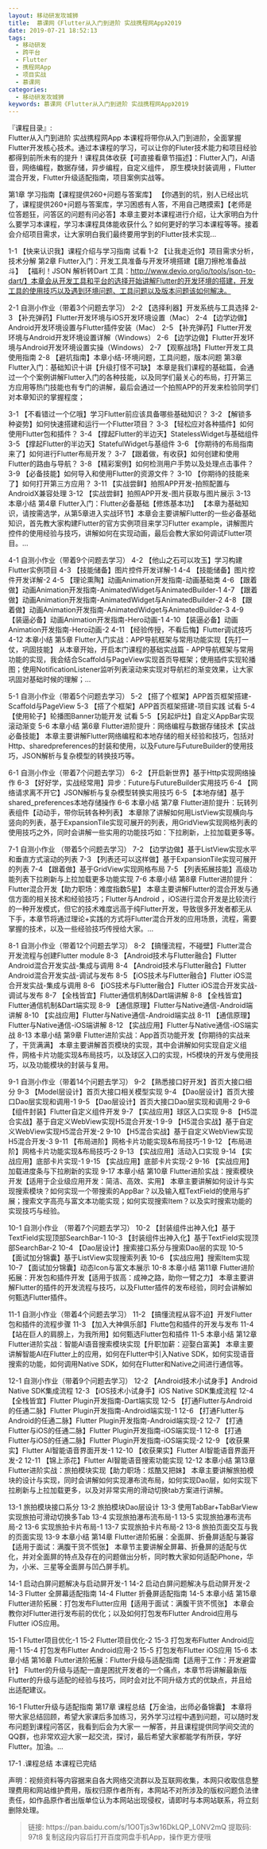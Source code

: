 ```yaml
---
layout: 移动研发攻城狮
title:  慕课网《Flutter从入门到进阶 实战携程网App》2019
date: 2019-07-21 18:52:13
tags:
  - 移动研发
  - 跨平台
  - Flutter
  - 携程网App
  - 项目实战
  - 慕课网
categories:
  - 移动研发攻城狮
keywords: 慕课网《Flutter从入门到进阶 实战携程网App》2019
---
```

『课程目录』:  
Flutter从入门到进阶 实战携程网App
本课程将带你从入门到进阶，全面掌握Flutter开发核心技术。通过本课程的学习，可以让你的Fluter技术能力和项目经验都得到前所未有的提升！课程具体收获【可直接看章节描述】：Flutter入门，AI语音，网络编程，数据存储，异步编程，自定义组件， 原生模块封装调用 ，Flutter混合开发，Flutter升级适配指南，项目案例实战等。

<!-- more --> 
第1章 学习指南【课程提供260+问题与答案库】
【你遇到的坑，别人已经出坑了，课程提供260+问题与答案库，学习困惑有人答，不用自己瞎摸索】【老师是位答题狂，问答区的问题有问必答】本章主要对本课程进行介绍，让大家明白为什么要学习本课程，学习本课程具体能收获什么？如何更好的学习本课程等等。接着会介绍项目需求，让大家明白我们最终要用学到的Flutter技术实现...

 1-1 【快来认识我】课程介绍与学习指南 试看
 1-2 【让我走近你】项目需求分析，技术分解
第2章 Flutter入门：开发工具准备与开发环境搭建【磨刀擦枪准备战斗】
【福利！JSON 解析转Dart 工具：http://www.devio.org/io/tools/json-to-dart/】本章会从开发工具和平台的选择开始讲解Flutter的开发环境的搭建，开发工具的使用技巧以及遇到环境问题、工具问题以及版本问题该如何解决。

 2-1 自测小作业（带着3个问题去学习）
 2-2 【选择利器】开发系统与工具选择
 2-3 【补充弹药】Flutter开发环境与iOS开发环境设置（Mac）
 2-4 【边学边做】Android开发环境设置与Flutter插件安装（Mac）
 2-5 【补充弹药】Flutter开发环境与Android开发环境设置详解（Windows）
 2-6 【边学边做】Flutter开发环境与Android开发环境设置实操（Windows）
 2-7 【观察战场】Flutter开发工具使用指南
 2-8 【避坑指南】本章小结-环境问题，工具问题，版本问题
第3章 Flutter入门：基础知识十讲【升级打怪不可缺】
本章是我们课程的基础篇，会通过一个个案例讲解Flutter入门的各种技能，以及同学们最关心的布局，打开第三方应用等热门技能也有专门的讲解，最后会通过一个拍照APP的开发来检验同学们对本章知识的掌握程度；

 3-1 【不看错过一个亿哦】学习Flutter前应该具备哪些基础知识？
 3-2 【解锁多种姿势】如何快速搭建和运行一个Flutter项目？
 3-3 【轻松应对各种插件】如何使用Flutter包和插件？
 3-4 【撑起Flutter的半边天】StatelessWidget与基础组件
 3-5 【撑起Flutter的半边天】StatefulWidget与基组件
 3-6 【你期待的布局指南来了】如何进行Flutter布局开发？
 3-7 【跟着做，有收获】如何创建和使用Flutter的路由与导航？
 3-8 【精彩案例】如何检测用户手势以及处理点击事件？
 3-9 【必备技能】如何导入和使用Flutter的资源文件？
 3-10 【你期待的技能来了】如何打开第三方应用？
 3-11 【实战尝鲜】拍照APP开发-拍照配置与AndroidX兼容处理
 3-12 【实战尝鲜】拍照APP开发-图片获取与图片展示
 3-13 本章小结
第4章 Flutter入门：Flutter必备基础【修炼基本功】
【本章为基础知识，请按需选学，从第5章进入实战环节】本章会主要讲解Flutter的一些必备基础知识，首先教大家构建Flutter的官方实例项目来学习Flutter example，讲解图片控件的使用经验与技巧，讲解如何在实现动画，最后会教大家如何调试Flutter项目。...

 4-1 自测小作业（带着9个问题去学习）
 4-2 【他山之石可以攻玉】学习构建Flutter实例项目
 4-3 【技能储备】图片控件开发详解-1
 4-4 【技能储备】图片控件开发详解-2
 4-5 【理论熏陶】动画Animation开发指南-动画基础类
 4-6 【跟着做】动画Animation开发指南-AnimatedWidget与AnimatedBuilder-1
 4-7 【跟着做】动画Animation开发指南-AnimatedWidget与AnimatedBuilder-2
 4-8 【跟着做】动画Animation开发指南-AnimatedWidget与AnimatedBuilder-3
 4-9 【装逼必备】动画Animation开发指南-Hero动画-1
 4-10 【装逼必备】动画Animation开发指南-Hero动画-2
 4-11 【经验传授，不看后悔】Flutter调试技巧
 4-12 本章小结
第5章 Flutter入门实战：APP导航框架与常用功能实现【先打一仗，巩固技能】
从本章开始，开启本门课程的基础实战篇 - APP导航框架与常用功能的实现，我会结合Scaffold与PageView实现首页导框架；使用插件实现轮播图；使用NotificationListener监听列表滚动来实现对导航栏的渐变效果，让大家巩固对基础时候的理解；...

 5-1 自测小作业（带着5个问题去学习）
 5-2 【搭了个框架】APP首页框架搭建-Scaffold与PageView
 5-3 【搭了个框架】APP首页框架搭建-项目实践 试看
 5-4 【使用轮子】轮播图Banner功能开发 试看
 5-5 【另起炉灶】自定义AppBar实现滚动渐变
 5-6 本章小结
第6章 Flutter进阶提升：网络编程与数据存储技术【实战必备技能】
本章主要讲解Flutter网络编程和本地存储的相关经验和技巧，包括对Http、sharedpreferences的封装和使用，以及Future与FutureBuilder的使用技巧，JSON解析与复杂模型的转换技巧等。

 6-1 自测小作业（带着7个问题去学习）
 6-2 【开启新世界】基于Http实现网络操作
 6-3 【好好学，实战经常用】异步：Future与FutureBuilder实用技巧
 6-4 【网络请求离不开它】JSON解析与复杂模型转换实用技巧
 6-5 【本地存储】基于shared_preferences本地存储操作
 6-6 本章小结
第7章 Flutter进阶提升：玩转列表组件【动动手，带你玩转各种列表】
本章除了讲解如何用ListView实现横向与竖向的列表，基于ExpansionTile实现可展开的列表，用GridView实现网格列表的使用技巧之外，同时会讲解一些实用的功能技巧如：下拉刷新，上拉加载更多等。

 7-1 自测小作业 （带着5个问题去学习）
 7-2 【边学边做】基于ListView实现水平和垂直方式滚动的列表
 7-3 【列表还可以这样做】基于ExpansionTile实现可展开的列表
 7-4 【跟着做】基于GridView实现网格布局
 7-5 【列表拓展技能】高级功能列表下拉刷新与上拉加载更多功能实现
 7-6 本章小结
第8章 Flutter进阶提升：Flutter混合开发【助力职场：难度指数5星】
本章主要讲解Flutter的混合开发与通信方面的相关技术和经验技巧；Flutter与Android ，iOS进行混合开发是比较流行的一种开发模式，但它的技术难度远高于纯Flutter开发，导致很多开发者都无从下手，本章节将通过理论+实践的方式将Flutter混合开发的应用场景，流程，需要掌握的技术，以及一些经验技巧传授给大家。...

 8-1 自测小作业（带着12个问题去学习）
 8-2 【搞懂流程，不碰壁】Flutter混合开发流程与创建Flutter module
 8-3 【Android技术与Flutter融合】Flutter Android混合开发实战-集成与调用
 8-4 【Android技术与Flutter融合】Flutter Android混合开发实战-调试与发布
 8-5 【iOS技术与Flutter融合】Flutter iOS混合开发实战-集成与调用
 8-6 【iOS技术与Flutter融合】Flutter iOS混合开发实战-调试与发布
 8-7 【全栈皆宜】Flutter通信机制&Dart端讲解
 8-8 【全栈皆宜】Flutter通信机制&Dart端实现
 8-9 【通信原理】Flutter与Native通信-Android端讲解
 8-10 【实战应用】Flutter与Native通信-Android端实战
 8-11 【通信原理】Flutter与Native通信-iOS端讲解
 8-12 【实战应用】Flutter与Native通信-iOS端实战
 8-13 本章小结
第9章 Flutter进阶实战：App首页功能开发【你期待的实战来了，干货满满】
本章主要讲解首页模块的实现，其中会讲解如何实现自定义组件，网格卡片功能实现&布局技巧，以及球区入口的实现，H5模块的开发与使用技巧，以及功能模块的封装与复用。

 9-1 自测小作业（带着14个问题去学习）
 9-2 【熟悉接口好开发】首页大接口细分
 9-3 【Model层设计】首页大接口相关模型实现
 9-4 【Dao层设计】首页大接口Dao层实现和调用-1
 9-5 【Dao层设计】首页大接口Dao层实现和调用-2
 9-6 【组件封装】Flutter自定义组件开发
 9-7 【实战应用】球区入口实现
 9-8 【H5混合实战】基于自定义WebView实现H5混合开发-1
 9-9 【H5混合实战】基于自定义WebView实现H5混合开发-2
 9-10 【H5混合实战】基于自定义WebView实现H5混合开发-3
 9-11 【布局进阶】网格卡片功能实现&布局技巧-1
 9-12 【布局进阶】网格卡片功能实现&布局技巧-2
 9-13 【实战应用】活动入口实现
 9-14 【实战应用】底部卡片实现-1
 9-15 【实战应用】底部卡片实现-2
 9-16 【实战应用】加载进度条与下拉刷新的实现
 9-17 本章小结
第10章 Flutter进阶实战：搜索模块开发【适用于企业级应用开发：简洁、高效、实用】
本章主要讲解如何设计与实现搜索模块？如何实现一个带搜索的AppBar？以及输入框TextField的使用与扩展；搜索文字高亮与富文本功能实现；如何实现搜索Item？以及实时搜索功能的实现技巧与经验。

 10-1 自测小作业 （带着7个问题去学习）
 10-2 【封装组件出神入化】基于TextField实现顶部SearchBar-1
 10-3 【封装组件出神入化】基于TextField实现顶部SearchBar-2
 10-4 【Dao层设计】搜索接口系分与搜索Dao层的实现
 10-5 【面试加分锦囊】基于ListView实现搜索列表
 10-6 【实战应用】搜索Item实现
 10-7 【面试加分锦囊】动态Icon与富文本展示
 10-8 本章小结
第11章 Flutter进阶拓展：开发包和插件开发【适用于拔高：成神之路，助你一臂之力】
本章主要讲解Flutter的插件的开发流程与技巧，以及Flutter插件的发布经验，同时会讲解如何甄选Flutter插件。

 11-1 自测小作业（带着4个问题去学习）
 11-2 【搞懂流程从容不迫】开发Flutter包和插件的流程步骤
 11-3 【加入大神俱乐部】Flutte包和插件的开发与发布
 11-4 【站在巨人的肩膀上，为我所用】如何甄选Flutter包和插件
 11-5 本章小结
第12章 Flutter进阶实战：智能AI语音搜索模块实现【升职加薪：迎娶白富美】
本章主要讲解智能AI在Flutter上的应用，如何在Flutter中引入Native SDK，如何实现语音搜索的功能，如何调用Native SDK，如何在Flutter和Native之间进行通信等。

 12-1 自测小作业（带着9个问题去学习）
 12-2 【Android技术小试身手】Android Native SDK集成流程
 12-3 【iOS技术小试身手】iOS Native SDK集成流程
 12-4 【全栈皆宜】Flutter Plugin开发指南-Dart端实现
 12-5 【打通Flutter与Android的任通二脉】Flutter Plugin开发指南-Android端实现-1
 12-6 【打通Flutter与Android的任通二脉】Flutter Plugin开发指南-Android端实现-2
 12-7 【打通Flutter与iOS的任通二脉】Flutter Plugin开发指南-iOS端实现-1
 12-8 【打通Flutter与iOS的任通二脉】Flutter Plugin开发指南-iOS端实现-2
 12-9 【收获果实】Flutter AI智能语音界面开发-1
 12-10 【收获果实】Flutter AI智能语音界面开发-2
 12-11 【锦上添花】Flutter AI智能语音搜索功能实现
 12-12 本章小结
第13章 Flutter进阶实战：旅拍模块实现【助力职场：炫酷又把妹】
本章主要讲解旅拍模块的设计与实现，同时会讲解如何实现瀑布流布局，如何实现Dao层，如何实现下拉刷新与上拉加载更多，以及对非常实用的滑动切换tab方案进行讲解。

 13-1 旅拍模块接口系分
 13-2 旅拍模块Dao层设计
 13-3 使用TabBar+TabBarView 实现旅拍可滑动切换多Tab
 13-4 实现旅拍瀑布流布局-1
 13-5 实现旅拍瀑布流布局-2
 13-6 实现旅拍卡片布局-1
 13-7 实现旅拍卡片布局-2
 13-8 旅拍页面交互与我的页面实现
 13-9 本章小结
第14章 Flutter进阶拓展：全面屏、折叠屏适配与兼容【适用于面试：满腹干货不慌张】
本章节主要讲解全屏幕、折叠屏的适配与优化，并对全面屏的特点及存在的问题做出分析，同时教大家如何适配iPhone，华为，小米、三星等全面屏与凹凸屏手机。

 14-1 启动白屏问题解决与启动屏开发-1
 14-2 启动白屏问题解决与启动屏开发-2
 14-3 Flutter 全屏幕适配指南
 14-4 Flutter 折叠屏适配指南
 14-5 本章小结
第15章 Flutter进阶拓展：打包发布Flutter应用【适用于面试：满腹干货不慌张】
本章会教你对Flutter进行发布前的优化；以及如何打包发布Flutter Android应用与Flutter iOS应用。

 15-1 Flutter项目优化-1
 15-2 Flutter项目优化-2
 15-3 打包发布Flutter Android应用-1
 15-4 打包发布Flutter Android应用-2
 15-5 打包发布Flutter iOS应用
 15-6 本章小结
第16章 Flutter进阶拓展：Flutter升级与适配指南【适用于工作：开发避雷针】
Flutter的升级与适配一直是困扰开发者的一个痛点，本章节将讲解最新版Flutter的升级与适配的经验与技巧，同时会对比不同升级方式的优缺点，并且给出适配建议。

 16-1 Flutter升级与适配指南
第17章 课程总结【万金油，出师必备锦囊】
本章将带大家总结回顾，希望大家课后多加练习，另外学习过程中遇到问题，可以随时发布问题到课程问答区，我看到后会为大家一 一解答，并且课程提供同学间交流的QQ群，也非常欢迎大家一起交流，探讨，最后希望大家都能学有所获，学好Flutter。加油。...

 17-1 .课程总结
本课程已完结

<div class="post-copyright">
    <div class="post-copyright__author">
      <span class="post-copyright-meta">声明：视频资料等内容据来自各大网络交流群以及互联网收集，本网只收取信息整理费用和网站维护费用，版权归原作者所有，本网站不对所涉及的版权问题负法律责任，如作品原作者出版单位认为本网站出现侵权，请即时与本网站联系，将立刻删除处理。 </span>
    </div>
</div>

<blockquote class="blockquote-center">
链接: https://pan.baidu.com/s/1O0Tjs3w16DkLQP_L0NV2mQ 
提取码: 97t8
复制这段内容后打开百度网盘手机App，操作更方便哦
</blockquote>

